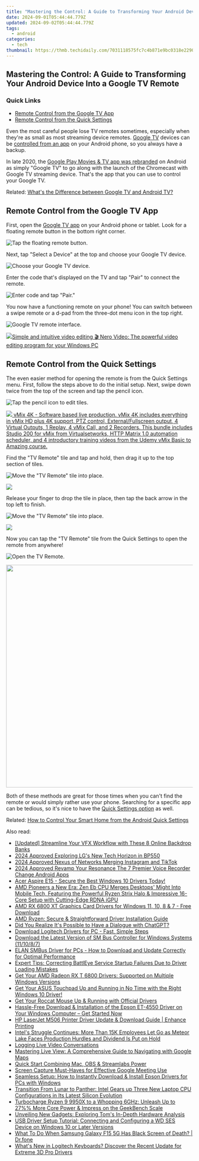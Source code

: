```yaml
---
title: "Mastering the Control: A Guide to Transforming Your Android Device Into a Google TV Remote"
date: 2024-09-01T05:44:44.779Z
updated: 2024-09-02T05:44:44.779Z
tags:
  - android
categories:
  - tech
thumbnail: https://thmb.techidaily.com/7031118575fc7c4b871e9bc0318e22904e8a5da64ff2c87df07fed7ddfd21d40.jpg
---
```


## Mastering the Control: A Guide to Transforming Your Android Device Into a Google TV Remote

### Quick Links

* [Remote Control from the Google TV App](https://phone-solutions.techidaily.com/in-2024-what-is-fake-gps-location-pro-and-is-it-good-on-realme-12plus-5g-drfone-by-drfone-virtual-android/)
* [Remote Control from the Quick Settings](https://android-frp.techidaily.com/is-gsm-flasher-adb-legit-full-review-to-bypass-your-oppo-a1x-5gfrp-lock-by-drfone-android/)

 Even the most careful people lose TV remotes sometimes, especially when they're as small as most streaming device remotes. [Google TV](https://fake-location.techidaily.com/wondering-the-best-alternative-to-hola-on-apple-iphone-6s-plus-here-is-the-answer-drfone-by-drfone-virtual-ios/) devices can be [controlled from an app](https://www.reviewgeek.com/98653/google-tv-gets-in-app-remote-and-keyboard-on-android-phones/) on your Android phone, so you always have a backup.

 In late 2020, the [Google Play Movies & TV app was rebranded](https://facebook.techidaily.com/enhancing-real-life-experiences-by-limiting-virtual-ones/) on Android as simply "Google TV" to go along with the launch of the Chromecast with Google TV streaming device. That's the app that you can use to control your Google TV.

Related: [What's the Difference between Google TV and Android TV?](https://fake-location.techidaily.com/wondering-the-best-alternative-to-hola-on-apple-iphone-6s-plus-here-is-the-answer-drfone-by-drfone-virtual-ios/) 

##  Remote Control from the Google TV App

 First, open the [Google TV app](https://www.anrdoezrs.net/links/3607085/type/dlg/sid/UUhtgUeUpU208540/https://play.google.com/store/apps/details?id=com.google.android.videos) on your Android phone or tablet. Look for a floating remote button in the bottom right corner.

![Tap the floating remote button.](https://static1.howtogeekimages.com/wordpress/wp-content/uploads/2021/09/Screenshot_20210924-164041.png) 

 Next, tap "Select a Device" at the top and choose your Google TV device.

![Choose your Google TV device.](https://static1.howtogeekimages.com/wordpress/wp-content/uploads/2021/09/Screenshot_20210924-164105.png) 

 Enter the code that's displayed on the TV and tap "Pair" to connect the remote.

![Enter code and tap "Pair."](https://static1.howtogeekimages.com/wordpress/wp-content/uploads/2021/09/Screenshot_20210924-164133.png) 

 You now have a functioning remote on your phone! You can switch between a swipe remote or a d-pad from the three-dot menu icon in the top right.

![Google TV remote interface.](https://static1.howtogeekimages.com/wordpress/wp-content/uploads/2021/09/Screenshot_20210924-164252.png) 

<!-- affiliate ads begin -->
<a href="https://store.nero.com/order/checkout.php?PRODS=42296685&QTY=1&AFFILIATE=108875&CART=1"><img src="http://cdnwww.nero.com/nero-com-wAssets/img/banners/2022/video-pp/ScreenshotSlider/Nero-Video-Advanced-editing.JPG" border="0">Simple and intuitive video editing
🎬 Nero Video:
The powerful video editing program for your Windows PC</a>
<!-- affiliate ads end -->
##  Remote Control from the Quick Settings

 The even easier method for opening the remote is from the Quick Settings menu. First, follow the steps above to do the initial setup. Next, swipe down twice from the top of the screen and tap the pencil icon.

![Tap the pencil icon to edit tiles.](https://static1.howtogeekimages.com/wordpress/wp-content/uploads/2021/09/Screenshot_20210924-164655.png) 

<!-- affiliate ads begin -->
<a href="https://secure.2checkout.com/order/checkout.php?PRODS=30901369&QTY=1&AFFILIATE=108875&CART=1"> <img src="https://secure.avangate.com/images/merchant/ce9a6fb2becc2d235e62b125e9260102/products/1_copy_vMixCallScreenshot1-large.jpg" border="0"> vMix 4K - Software based live production. vMix 4K includes everything in vMix HD plus 4K support, PTZ control, External/Fullscreen output, 4 Virtual Outputs, 1 Replay, 4 vMix Call, and 2 Recorders. 
This bundle includes Studio 200 for vMix from Virtualsetworks, HTTP Matrix 1.0 automation scheduler, and 4 introductory training videos from the Udemy vMix Basic to Amazing course. </a>
<!-- affiliate ads end -->
 Find the "TV Remote" tile and tap and hold, then drag it up to the top section of tiles.

![Move the "TV Remote" tile into place.](https://static1.howtogeekimages.com/wordpress/wp-content/uploads/2021/09/Screenshot_20210924-164917.png) 

<!-- affiliate ads begin -->
<a href="https://secure.2checkout.com/order/checkout.php?PRODS=4620778&QTY=1&AFFILIATE=108875&CART=1"><img src="https://secure.avangate.com/images/merchant/07dd4d5a72f5740ef0f035f201951476/300__250banner.jpg" border="0"></a>
<!-- affiliate ads end -->
 Release your finger to drop the tile in place, then tap the back arrow in the top left to finish.

![Move the "TV Remote" tile into place.](https://static1.howtogeekimages.com/wordpress/wp-content/uploads/2021/09/Screenshot_20210924-164917.png) 

<!-- affiliate ads begin -->
<a href="https://secure.2checkout.com/order/checkout.php?PRODS=4729320&QTY=1&AFFILIATE=108875&CART=1"><img src="https://secure.avangate.com/images/merchant/f7f07e7dab09533bc71247a5b29a7373/products/2_iDeviceMessageBox.png" border="0"></a>
<!-- affiliate ads end -->
 Now you can tap the "TV Remote" tile from the Quick Settings to open the remote from anywhere!

![Open the TV Remote.](https://static1.howtogeekimages.com/wordpress/wp-content/uploads/2021/09/Screenshot_20210924-165009a.png) 

<!-- affiliate ads begin -->
<a href="https://appsumo.8odi.net/c/5597632/2087389/7443" target="_top" id="2087389"><img src="//a.impactradius-go.com/display-ad/7443-2087389" border="0" alt="" width="1200" height="600"/></a><img height="0" width="0" src="https://appsumo.8odi.net/i/5597632/2087389/7443" style="position:absolute;visibility:hidden;" border="0" />
<!-- affiliate ads end -->
 Both of these methods are great for those times when you can't find the remote or would simply rather use your phone. Searching for a specific app can be tedious, so it's nice to have the [Quick Settings option](https://some-approaches.techidaily.com/2024-approved-premier-essentials-seamless-audio-switching/) as well.

Related: [How to Control Your Smart Home from the Android Quick Settings](https://some-approaches.techidaily.com/2024-approved-premier-essentials-seamless-audio-switching/)

<ins class="adsbygoogle"
     style="display:block"
     data-ad-format="autorelaxed"
     data-ad-client="ca-pub-7571918770474297"
     data-ad-slot="1223367746"></ins>



<ins class="adsbygoogle"
     style="display:block"
     data-ad-client="ca-pub-7571918770474297"
     data-ad-slot="8358498916"
     data-ad-format="auto"
     data-full-width-responsive="true"></ins>

<span class="atpl-alsoreadstyle">Also read:</span>
<div><ul>
<li><a href="https://facebook-record-videos.techidaily.com/updated-streamline-your-vfx-workflow-with-these-8-online-backdrop-banks/"><u>[Updated] Streamline Your VFX Workflow with These 8 Online Backdrop Banks</u></a></li>
<li><a href="https://fox-direct.techidaily.com/2024-approved-exploring-lgs-new-tech-horizon-in-bp550/"><u>2024 Approved  Exploring LG's New Tech Horizon in BP550</u></a></li>
<li><a href="https://fox-links.techidaily.com/2024-approved-nexus-of-networks-merging-instagram-and-tiktok/"><u>2024 Approved  Nexus of Networks  Merging Instagram and TikTok</u></a></li>
<li><a href="https://screen-activity-recording.techidaily.com/2024-approved-revamp-your-resonance-the-7-premier-voice-recorder-change-android-apps/"><u>2024 Approved  Revamp Your Resonance  The 7 Premier Voice Recorder Change Android Apps</u></a></li>
<li><a href="https://hardware-updates.techidaily.com/1722970949505-acer-aspire-e15-secure-the-best-windows-10-drivers-today/"><u>Acer Aspire E15 - Secure the Best Windows 10 Drivers Today!</u></a></li>
<li><a href="https://hardware-updates.techidaily.com/amd-pioneers-a-new-era-zen-eb-cpu-merges-desktops-might-into-mobile-tech-featuring-the-powerful-ryzen-strix-halo-and-impressive-16-core-setup-with-cutting-e61/"><u>AMD Pioneers a New Era: Zen Eb CPU Merges Desktops' Might Into Mobile Tech, Featuring the Powerful Ryzen Strix Halo & Impressive 16-Core Setup with Cutting-Edge RDNA iGPU</u></a></li>
<li><a href="https://hardware-updates.techidaily.com/amd-rx-6800-xt-graphics-card-drivers-for-windows-11-10-8-and-7-free-download/"><u>AMD RX 6800 XT Graphics Card Drivers for Windows 11, 10, 8 & 7 - Free Download</u></a></li>
<li><a href="https://hardware-updates.techidaily.com/amd-ryzen-secure-and-straightforward-driver-installation-guide/"><u>AMD Ryzen: Secure & Straightforward Driver Installation Guide</u></a></li>
<li><a href="https://tech-revival.techidaily.com/did-you-realize-its-possible-to-have-a-dialogue-with-chatgpt/"><u>Did You Realize It's Possible to Have a Dialogue with ChatGPT?</u></a></li>
<li><a href="https://hardware-updates.techidaily.com/download-logitech-drivers-for-pc-fast-simple-steps/"><u>Download Logitech Drivers for PC - Fast, Simple Steps</u></a></li>
<li><a href="https://hardware-updates.techidaily.com/download-the-latest-version-of-sm-bus-controller-for-windows-systems-111087/"><u>Download the Latest Version of SM Bus Controller for Windows Systems (11/10/8/7)</u></a></li>
<li><a href="https://hardware-updates.techidaily.com/elan-smbus-driver-for-pcs-how-to-download-and-update-correctly-for-optimal-performance/"><u>ELAN SMBus Driver for PCs - How to Download and Update Correctly for Optimal Performance</u></a></li>
<li><a href="https://driver-error.techidaily.com/expert-tips-correcting-battleye-service-startup-failures-due-to-driver-loading-mistakes/"><u>Expert Tips: Correcting BattlEye Service Startup Failures Due to Driver Loading Mistakes</u></a></li>
<li><a href="https://hardware-updates.techidaily.com/get-your-amd-radeon-rx-t-6800-drivers-supported-on-multiple-windows-versions/"><u>Get Your AMD Radeon RX T 6800 Drivers: Supported on Multiple Windows Versions</u></a></li>
<li><a href="https://hardware-updates.techidaily.com/get-your-asus-touchpad-up-and-running-in-no-time-with-the-right-windows-10-driver/"><u>Get Your ASUS Touchpad Up and Running in No Time with the Right Windows 10 Driver!</u></a></li>
<li><a href="https://hardware-updates.techidaily.com/get-your-roccat-mouse-up-and-running-with-official-drivers/"><u>Get Your Roccat Mouse Up & Running with Official Drivers</u></a></li>
<li><a href="https://hardware-updates.techidaily.com/hassle-free-download-and-installation-of-the-epson-et-4550-driver-on-your-windows-computer-get-started-now/"><u>Hassle-Free Download & Installation of the Epson ET-4550 Driver on Your Windows Computer – Get Started Now</u></a></li>
<li><a href="https://hardware-updates.techidaily.com/hp-laserjet-m506-printer-driver-update-and-download-guide-enhance-printing/"><u>HP LaserJet M506 Printer Driver Update & Download Guide | Enhance Printing</u></a></li>
<li><a href="https://hardware-updates.techidaily.com/intels-struggle-continues-more-than-15k-employees-let-go-as-meteor-lake-faces-production-hurdles-and-dividend-is-put-on-hold/"><u>Intel's Struggle Continues: More Than 15K Employees Let Go as Meteor Lake Faces Production Hurdles and Dividend Is Put on Hold</u></a></li>
<li><a href="https://screen-activity-recording.techidaily.com/logging-live-video-conversations/"><u>Logging Live Video Conversations</u></a></li>
<li><a href="https://techno-recovery.techidaily.com/mastering-live-view-a-comprehensive-guide-to-navigating-with-google-maps/"><u>Mastering Live View: A Comprehensive Guide to Navigating with Google Maps</u></a></li>
<li><a href="https://extra-tips.techidaily.com/quick-start-combining-mac-obs-and-streamlabs-power/"><u>Quick Start  Combining Mac, OBS & Streamlabs Power</u></a></li>
<li><a href="https://screen-activity-recording.techidaily.com/screen-capture-must-haves-for-effective-google-meeting-use/"><u>Screen Capture Must-Haves for Effective Google Meeting Use</u></a></li>
<li><a href="https://hardware-updates.techidaily.com/seamless-setup-how-to-instantly-download-and-install-epson-drivers-for-pcs-with-windows/"><u>Seamless Setup: How to Instantly Download & Install Epson Drivers for PCs with Windows</u></a></li>
<li><a href="https://hardware-updates.techidaily.com/transition-from-lunar-to-panther-intel-gears-up-three-new-laptop-cpu-configurations-in-its-latest-silicon-evolution/"><u>Transition From Lunar to Panther: Intel Gears up Three New Laptop CPU Configurations in Its Latest Silicon Evolution</u></a></li>
<li><a href="https://hardware-updates.techidaily.com/1723262294392-turbocharge-ryzen-9-9950x-to-a-whopping-6ghz-unleash-up-to-27-more-core-power-and-impress-on-the-geekbench-scale/"><u>Turbocharge Ryzen 9 9950X to a Whopping 6GHz: Unleash Up to 27%% More Core Power & Impress on the GeekBench Scale</u></a></li>
<li><a href="https://hardware-updates.techidaily.com/unveiling-new-gadgets-exploring-toms-in-depth-hardware-analysis/"><u>Unveiling New Gadgets: Exploring Tom's In-Depth Hardware Analysis</u></a></li>
<li><a href="https://hardware-updates.techidaily.com/usb-driver-setup-tutorial-connecting-and-configuring-a-wd-ses-device-on-windows-10-or-later-versions/"><u>USB Driver Setup Tutorial: Connecting and Configuring a WD SES Device on Windows 10 or Later Versions</u></a></li>
<li><a href="https://howto.techidaily.com/what-to-do-when-samsung-galaxy-f15-5g-has-black-screen-of-death-drfone-by-drfone-fix-android-problems-fix-android-problems/"><u>What To Do When Samsung Galaxy F15 5G Has Black Screen of Death? | Dr.fone</u></a></li>
<li><a href="https://hardware-updates.techidaily.com/1722969770077-whats-new-in-logitech-keyboards-discover-the-recent-update-for-extreme-3d-pro-drivers/"><u>What's New in Logitech Keyboards? Discover the Recent Update for Extreme 3D Pro Drivers</u></a></li>
</ul></div>
